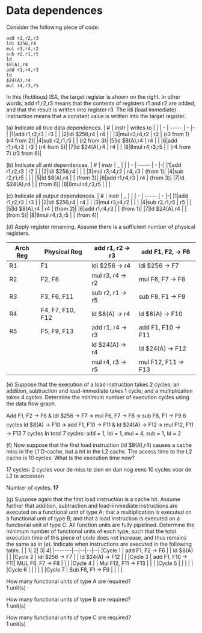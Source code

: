 # Data dependences

Consider the following piece of code:
```
add r1,r2,r3
ldi $256,r4
mul r3,r4,r2
sub r2,r1,r5
ld
$8(A),r4
add r1,r4,r3
ld
$24(A),r4
mul r4,r3,r5
```

In this (fictitious) ISA, the target register is shown on the right. In other words,
add r1,r2,r3 means that the contents of registers r1 and r2 are added, and that the result
is written into register r3. The ldi (load immediate) instruction means that a constant value is
written into the target register.

(a) Indicate all true data dependences.
| # | instr | writes to | |
| - | ----- | - |-|
|1|add r1,r2,r3  | r3 | |
|2|ldi $256,r4   | r4 | |
|3|mul r3,r4,r2  | r2 | (r3 from 1) (r4 from 2)|
|4|sub r2,r1,r5  |    | (r2 from 3)|
|5|ld $8(A),r4   | r4 | |
|6|add r1,r4,r3  | r3 | (r4 from 5)|
|7|ld $24(A),r4  | r4 | |
|8|8mul r4,r3,r5 |    | (r4 from 7) (r3 from 6)|

(b) Indicate all anti dependences.
| # | instr | _ | |
| - | ----- | - |-|
|1|add r1,r2,r3  | r2     | |
|2|ldi $256,r4   |        | |
|3|mul r3,r4,r2  | r4, r3 | (from 1)|
|4|sub r2,r1,r5  |        | |
|5|ld $8(A),r4   |        | (from 3)|
|6|add r1,r4,r3  | r4     | (from 3)|
|7|ld $24(A),r4  |        | (from 6)|
|8|8mul r4,r3,r5 |        | |

(c) Indicate all output dependences.
| # | instr | _ | |
| - | ----- | - |-|
|1|add r1,r2,r3  | r3 | |
|2|ldi $256,r4   | r4 | |
|3|mul r3,r4,r2  |    | |
|4|sub r2,r1,r5  | r5 | |
|5|ld $8(A),r4   | r4 | (from 2)|
|6|add r1,r4,r3  |    | (from 1)|
|7|ld $24(A),r4  |    | (from 5)|
|8|8mul r4,r3,r5 |    | (from 4)|

(d) Apply register renaming. Assume there is a sufficient number of physical registers.

|Arch Reg|Physical Reg     |add r1, r2 -> r3 | add F1, F2, -> F6  |
|--------|-----------------|-----------------|--------------------|
|R1      |F1               |ldi $256 -> r4   | ldi $256 -> F7     |
|R2      |F2, F8           |mul r3, r4 -> r2 | mul F6, F7 -> F8   |
|R3      |F3, F6, F11      |sub r2, r1 -> r5 | sub F8, F1 -> F9   |
|R4      |F4, F7, F10, F12 |ld $8(A) -> r4   | ld $8(A) -> F10    |
|R5      |F5, F9, F13      |add r1, r4 -> r3 | add F1, F10 -> F11 |
|        |                 |ld $24(A) -> r4  | ld $24(A) -> F12   |
|        |                 |mul r4, r3 -> r5 | mul F12, F11 -> F13|

(e) Suppose that the execution of a load instruction takes 2 cycles; an addition, subtraction and
load-immediate takes 1 cycle; and a multiplication takes 4 cycles. Determine the minimum
number of execution cycles using the data flow graph.

Add F1, F2 -> F6 & ldi $256 -> F7  🡪 mul F6, F7 -> F8 🡪 sub F8, F1 -> F9               6 cycles
ld $8(A) -> F10 🡪 add F1, F10 -> F11 & ld $24(A) -> F12 🡪 mul F12, F11 -> F13   7 cycles
In total 7 cycles:  add = 1, ldi = 1, mul = 4, sub = 1, ld = 2


(f) Now suppose that the first load instruction (ld $8(A),r4) causes a cache miss in the L1
D-cache, but a hit in the L2 cache. The access time to the L2 cache is 10 cycles. What is the
execution time now?

 17 cycles: 2 cycles voor de miss te zien en dan nog eens 10 cycles voor de L2 te accessen 

Number of cycles: **17**

(g) Suppose again that the first load instruction is a cache hit. Assume further that addition,
subtraction and load-immediate instructions are executed on a functional unit of type A; that a
multiplication is executed on a functional unit of type B; and that a load instruction is executed
on a functional unit of type C. All function units are fully pipelined. Determine the minimum
number of functional units of each type, such that the total execution time of this piece of code
does not increase, and thus remains the same as in (e). Indicate when instructions are executed in
the following table.
|       | 1| 2| 3| 4|
|-------|--|--|--|--|
|Cycle 1 | add F1, F2 -> F6 |  | ld $8(A) |  |
|Cycle 2 | ldi $256 -> F7 |  | ld $24(A) -> F12 |  |
|Cycle 3 | add F1, F10 -> F11| MUL F6, F7 -> F8 |  |  |
|Cycle 4 |  | Mul F12, F11 -> F13 |  |  |
|Cycle 5 |  |  |  |  |
|Cycle 6 |  |  |  |  |
|Cycle 7 | Sub F8, F1 -> F9 |  |  |  |

How many functional units of type A are required? \
1 unit(s)

How many functional units of type B are required? \
1 unit(s)

How many functional units of type C are required? \
1 unit(s)
